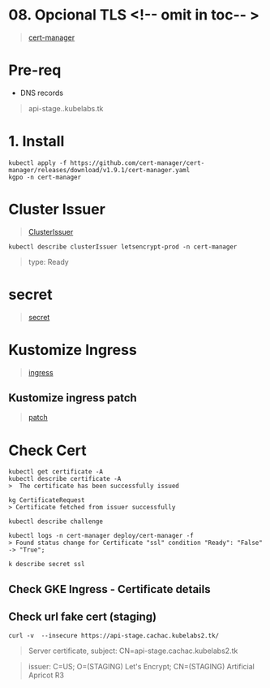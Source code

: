# 08. Opcional TLS <!-- omit in toc-- >
>[cert-manager](https://cert-manager.io/docs/tutorials/getting-started-with-cert-manager-on-google-kubernetes-engine-using-lets-encrypt-for-ingress-ssl/)

# Pre-req
- DNS records
> api-stage.<NAME>.kubelabs.tk


# 1. Install
```vim
kubectl apply -f https://github.com/cert-manager/cert-manager/releases/download/v1.9.1/cert-manager.yaml
kgpo -n cert-manager
```

# Cluster Issuer
> [ClusterIssuer](./assets/apps-files/tls/production_clusterIssuer.yml)

```vim
kubectl describe clusterIssuer letsencrypt-prod -n cert-manager

```
> type:  Ready
# secret
>[secret](./assets/apps-files/tls/secret.yaml)

# Kustomize Ingress
>[ingress](./assets/apps-files/tls/ing.yml)

## Kustomize ingress patch
>[patch](./assets/apps-files/tls/ing-patch.yaml)

# Check Cert
```vim
kubectl get certificate -A
kubectl describe certificate -A
>  The certificate has been successfully issued

kg CertificateRequest
> Certificate fetched from issuer successfully

kubectl describe challenge

kubectl logs -n cert-manager deploy/cert-manager -f
> Found status change for Certificate "ssl" condition "Ready": "False" -> "True";

k describe secret ssl
```

## Check GKE Ingress - Certificate details

## Check url fake cert (staging)
```vim
curl -v  --insecure https://api-stage.cachac.kubelabs2.tk/
```

> Server certificate, subject: CN=api-stage.cachac.kubelabs2.tk

> issuer: C=US; O=(STAGING) Let's Encrypt; CN=(STAGING) Artificial Apricot R3
